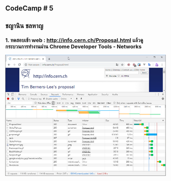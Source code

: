 ## CodeCamp # 5

## ชญานิน ชลหาญ

### 1. ทดสอบเข้า web : http://info.cern.ch/Proposal.html แล้วดูกระบวนการทำงานผ่าน Chrome Developer Tools - Networks

![Lab1 : HTTP](lab1-http.png)

